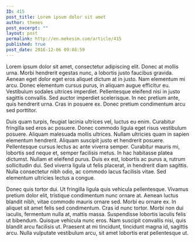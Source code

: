 ```yaml
---
ID: 415
post_title: Lorem ipsum dolor sit amet
author: themes
post_excerpt: ""
layout: post
permalink: http://en.mekesim.com/article/415
published: true
post_date: 2016-12-06 09:08:59
---
```

Lorem ipsum dolor sit amet, consectetur adipiscing elit. Donec at mollis urna. Morbi hendrerit egestas nunc, a lobortis justo faucibus gravida. Aenean eget dolor eget eros aliquet dictum at in justo. Nam elementum mi arcu. Donec elementum cursus purus, in aliquam augue efficitur eu. Vestibulum sodales ultrices imperdiet. Pellentesque eleifend nisi in justo sagittis convallis. Sed auctor imperdiet scelerisque. In nec pretium ante, quis hendrerit urna. Cras in posuere ex. Donec pretium condimentum arcu sed porttitor.

Duis quam turpis, feugiat lacinia ultrices vel, luctus eu enim. Curabitur fringilla sed eros ac posuere. Donec commodo ligula eget risus vestibulum posuere. Aliquam malesuada mollis ultrices. Nullam ultricies quam in sapien elementum hendrerit. Aliquam suscipit justo et hendrerit posuere. Pellentesque cursus lectus ac ante viverra semper. Curabitur mauris mi, lobortis sed neque et, semper facilisis metus. In hac habitasse platea dictumst. Nullam et eleifend purus. Duis ex est, lobortis ac purus a, rutrum sollicitudin dui. Sed viverra ligula ut felis placerat, in hendrerit diam sagittis. Nulla consectetur nibh odio, ac commodo lacus facilisis vitae. Sed elementum ultricies lectus a congue.

Donec quis tortor dui. Ut fringilla ligula quis vehicula pellentesque. Vivamus pretium dolor elit, tristique condimentum nunc ornare at. Aenean luctus blandit nibh, vitae commodo mauris ornare sed. Morbi eu ornare ex. In aliquet sit amet felis sed condimentum. Cras id nunc tortor. Morbi non dui iaculis, fermentum nulla at, mattis massa. Suspendisse lobortis iaculis felis ut bibendum. Quisque vehicula nunc eros. Nam suscipit convallis nisi, quis blandit arcu facilisis ut. Praesent at mi tincidunt, tincidunt magna id, sagittis arcu. Nulla vulputate vestibulum arcu, sit amet lobortis erat pellentesque ut.
